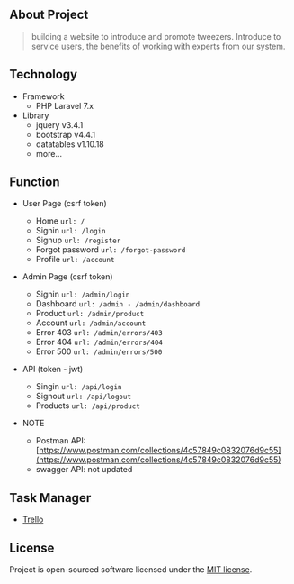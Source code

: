 
## About Project

> building a website to introduce and promote tweezers. Introduce to service users, the benefits of working with experts from our system.

## Technology

- Framework
    - PHP Laravel 7.x
- Library
    - jquery v3.4.1
    - bootstrap v4.4.1
    - datatables v1.10.18
    - more...


## Function

- User Page (csrf token)
    - Home `url: /`
    - Signin `url: /login`
    - Signup `url: /register`
    - Forgot password `url: /forgot-password`
    - Profile `url: /account`

- Admin Page (csrf token)
    - Signin `url: /admin/login`
    - Dashboard `url: /admin - /admin/dashboard`
    - Product `url: /admin/product`
    - Account `url: /admin/account`
    - Error 403 `url: /admin/errors/403`
    - Error 404 `url: /admin/errors/404`
    - Error 500 `url: /admin/errors/500`

- API (token - jwt)
    - Singin `url: /api/login`
    - Signout `url: /api/logout`
    - Products `url: /api/product`

- NOTE
    - Postman API: [https://www.postman.com/collections/4c57849c0832076d9c55](https://www.postman.com/collections/4c57849c0832076d9c55)
    - swagger API: not updated

## Task Manager

- [Trello](https://trello.com/b/4RICajR1/demo-project)

## License

Project is open-sourced software licensed under the [MIT license](https://opensource.org/licenses/MIT).
